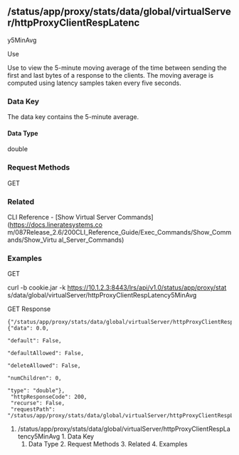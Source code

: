 ## /status/app/proxy/stats/data/global/virtualServer/httpProxyClientRespLatenc
y5MinAvg

Use

Use to view the 5-minute moving average of the time between sending the first
and last bytes of a response to the clients. The moving average is computed
using latency samples taken every five seconds.

### Data Key

The data key contains the 5-minute average.

#### Data Type

double

### Request Methods

GET

### Related

CLI Reference - [Show Virtual Server Commands](https://docs.lineratesystems.co
m/087Release_2.6/200CLI_Reference_Guide/Exec_Commands/Show_Commands/Show_Virtu
al_Server_Commands)

### Examples

GET

curl -b cookie.jar -k https://10.1.2.3:8443/lrs/api/v1.0/status/app/proxy/stat
s/data/global/virtualServer/httpProxyClientRespLatency5MinAvg

GET Response

    
    
    {"/status/app/proxy/stats/data/global/virtualServer/httpProxyClientRespLatency5MinAvg": {"data": 0.0,
                                                                                           "default": False,
                                                                                           "defaultAllowed": False,
                                                                                           "deleteAllowed": False,
                                                                                           "numChildren": 0,
                                                                                           "type": "double"},
     "httpResponseCode": 200,
     "recurse": False,
     "requestPath": "/status/app/proxy/stats/data/global/virtualServer/httpProxyClientRespLatency5MinAvg"}
    

  1. /status/app/proxy/stats/data/global/virtualServer/httpProxyClientRespLatency5MinAvg
    1. Data Key
      1. Data Type
    2. Request Methods
    3. Related
    4. Examples

